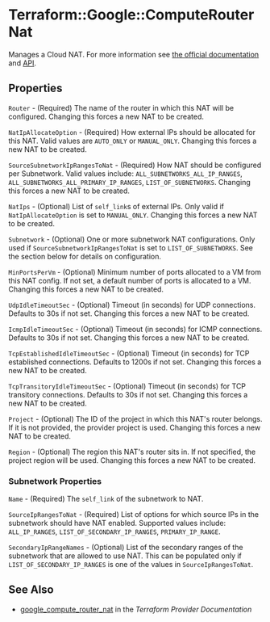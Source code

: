 # Terraform::Google::ComputeRouterNat

Manages a Cloud NAT. For more information see
[the official documentation](https://cloud.google.com/nat/docs/overview)
and
[API](https://cloud.google.com/compute/docs/reference/rest/beta/routers).

## Properties

`Router` - (Required) The name of the router in which this NAT will be configured. Changing this forces a new NAT to be created.

`NatIpAllocateOption` - (Required) How external IPs should be allocated for this NAT. Valid values are `AUTO_ONLY` or `MANUAL_ONLY`. Changing this forces a new NAT to be created.

`SourceSubnetworkIpRangesToNat` - (Required) How NAT should be configured per Subnetwork. Valid values include: `ALL_SUBNETWORKS_ALL_IP_RANGES`, `ALL_SUBNETWORKS_ALL_PRIMARY_IP_RANGES`, `LIST_OF_SUBNETWORKS`. Changing this forces a new NAT to be created.

`NatIps` - (Optional) List of `self_link`s of external IPs. Only valid if `NatIpAllocateOption` is set to `MANUAL_ONLY`. Changing this forces a new NAT to be created.

`Subnetwork` - (Optional) One or more subnetwork NAT configurations. Only used if `SourceSubnetworkIpRangesToNat` is set to `LIST_OF_SUBNETWORKS`. See the section below for details on configuration.

`MinPortsPerVm` - (Optional) Minimum number of ports allocated to a VM from this NAT config. If not set, a default number of ports is allocated to a VM. Changing this forces a new NAT to be created.

`UdpIdleTimeoutSec` - (Optional) Timeout (in seconds) for UDP connections. Defaults to 30s if not set. Changing this forces a new NAT to be created.

`IcmpIdleTimeoutSec` - (Optional) Timeout (in seconds) for ICMP connections. Defaults to 30s if not set. Changing this forces a new NAT to be created.

`TcpEstablishedIdleTimeoutSec` - (Optional) Timeout (in seconds) for TCP established connections. Defaults to 1200s if not set. Changing this forces a new NAT to be created.

`TcpTransitoryIdleTimeoutSec` - (Optional) Timeout (in seconds) for TCP transitory connections. Defaults to 30s if not set. Changing this forces a new NAT to be created.

`Project` - (Optional) The ID of the project in which this NAT's router belongs. If it is not provided, the provider project is used. Changing this forces a new NAT to be created.

`Region` - (Optional) The region this NAT's router sits in. If not specified, the project region will be used. Changing this forces a new NAT to be created.

### Subnetwork Properties

`Name` - (Required) The `self_link` of the subnetwork to NAT.

`SourceIpRangesToNat` - (Required) List of options for which source IPs in the subnetwork should have NAT enabled. Supported values include: `ALL_IP_RANGES`, `LIST_OF_SECONDARY_IP_RANGES`, `PRIMARY_IP_RANGE`.

`SecondaryIpRangeNames` - (Optional) List of the secondary ranges of the subnetwork that are allowed to use NAT. This can be populated only if `LIST_OF_SECONDARY_IP_RANGES` is one of the values in `SourceIpRangesToNat`.


## See Also

* [google_compute_router_nat](https://www.terraform.io/docs/providers/google/r/compute_router_nat.html) in the _Terraform Provider Documentation_